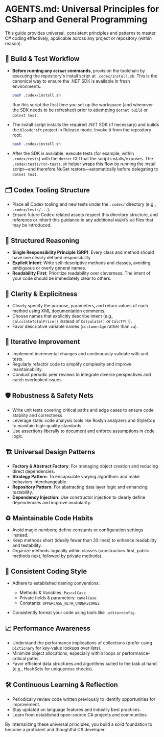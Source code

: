 # AGENTS.md: Universal Principles for CSharp and General Programming

This guide provides universal, consistent principles and patterns to master C# coding effectively, applicable across any project or repository (within reason).

## 🧪 Build & Test Workflow

* **Before running any `dotnet` commands**, provision the toolchain by executing the repository's install script at `.codex/install.sh`. This is the canonical way to ensure the .NET SDK is available in fresh environments.

  ```bash
  bash .codex/install.sh
  ```

  Run this script the first time you set up the workspace (and whenever the SDK needs to be refreshed) prior to attempting `dotnet build` or `dotnet test`.

* The install script installs the required .NET SDK (if necessary) and builds the `Bloodcraft` project in Release mode. Invoke it from the repository root:

  ```bash
  bash .codex/install.sh
  ```

* After the SDK is available, execute tests (for example, within `.codex/tests`) with the `dotnet` CLI that the script installs/exposes. The `.codex/tests/run-tests.sh` helper wraps this flow by running the install script—and therefore NuGet restore—automatically before delegating to `dotnet test`.

## 🗂️ Codex Tooling Structure

* Place all Codex tooling and new tests under the `.codex/` directory (e.g., `.codex/tests/...`).
* Ensure future Codex-related assets respect this directory structure, and reference or inherit this guidance in any additional `AGENTS.md` files that may be introduced.

## 🧠 Structured Reasoning

* **Single Responsibility Principle (SRP)**: Every class and method should have one clearly defined responsibility.
* **Explicit Intent**: Write self-descriptive methods and classes, avoiding ambiguous or overly general names.
* **Readability First**: Prioritize readability over cleverness. The intent of your code should be immediately clear to others.

## 🎯 Clarity & Explicitness

* Clearly specify the purpose, parameters, and return values of each method using XML documentation comments.
* Choose names that explicitly describe intent (e.g., `CalculateTotalPrice()` instead of `Calculate()` or `CalcTP()`).
* Favor descriptive variable names (`customerAge` rather than `ca`).

## 🔄 Iterative Improvement

* Implement incremental changes and continuously validate with unit tests.
* Regularly refactor code to simplify complexity and improve maintainability.
* Conduct periodic peer reviews to integrate diverse perspectives and catch overlooked issues.

## 🛡️ Robustness & Safety Nets

* Write unit tests covering critical paths and edge cases to ensure code stability and correctness.
* Leverage static code analysis tools like Roslyn analyzers and StyleCop to maintain high-quality standards.
* Use assertions liberally to document and enforce assumptions in code logic.

## 🏗️ Universal Design Patterns

* **Factory & Abstract Factory**: For managing object creation and reducing direct dependencies.
* **Strategy Pattern**: To encapsulate varying algorithms and make behaviors interchangeable.
* **Repository Pattern**: For abstracting data layer logic and enhancing testability.
* **Dependency Injection**: Use constructor injection to clearly define dependencies and improve modularity.

## ♻️ Maintainable Code Habits

* Avoid magic numbers; define constants or configuration settings instead.
* Keep methods short (ideally fewer than 30 lines) to enhance readability and testability.
* Organize methods logically within classes (constructors first, public methods next, followed by private methods).

## 🚦 Consistent Coding Style

* Adhere to established naming conventions:

  * Methods & Variables: `PascalCase`
  * Private fields & parameters: `camelCase`
  * Constants: `UPPERCASE_WITH_UNDERSCORES`
* Consistently format your code using tools like `.editorconfig`.

## 📈 Performance Awareness

* Understand the performance implications of collections (prefer using `Dictionary` for key-value lookups over lists).
* Minimize object allocations, especially within loops or performance-critical paths.
* Favor efficient data structures and algorithms suited to the task at hand (e.g., HashSets for uniqueness checks).

## 🛠️ Continuous Learning & Reflection

* Periodically review code written previously to identify opportunities for improvement.
* Stay updated on language features and industry best practices.
* Learn from established open-source C# projects and communities.

By internalizing these universal principles, you build a solid foundation to become a proficient and thoughtful C# developer.
